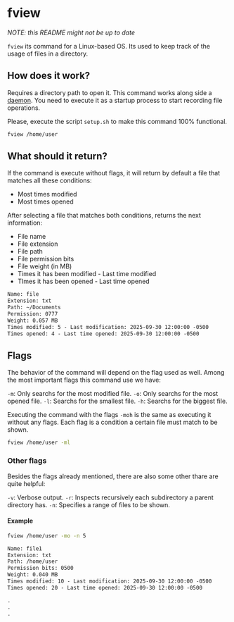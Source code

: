 # fview

_NOTE: this README might not be up to date_

`fview` its command for a Linux-based OS.
Its used to keep track of the usage of files in a directory.

## How does it work?

Requires a directory path to open it.
This command works along side a [daemon](listener/file_listener.c). You need to execute it as a startup
process to start recording file operations.

Please, execute the script `setup.sh` to make this command 100% functional.

```bash
fview /home/user
```

## What should it return?

If the command is execute without flags, it will return by default a file that matches all these conditions:

- Most times modified
- Most times opened

After selecting a file that matches both conditions, returns the next information:

- File name
- File extension
- File path
- File permission bits
- File weight (in MB)
- Times it has been modified \- Last time modified
- TImes it has been opened \- Last time opened

```txt
Name: file
Extension: txt
Path: ~/Documents
Permission: 0777
Weight: 0.057 MB
Times modified: 5 - Last modification: 2025-09-30 12:00:00 -0500
Times opened: 4 - Last time opened: 2025-09-30 12:00:00 -0500
```

## Flags

The behavior of the command will depend on the flag used as well.
Among the most important flags this command use we have:

`-m`: Only searchs for the most modified file.
`-o`: Only searchs for the most opened file.
`-l`: Searchs for the smallest file.
`-h`: Searchs for the biggest file.

Executing the command with the flags `-moh` is the same as executing it without any flags.
Each flag is a condition a certain file must match to be shown.

```bash
fview /home/user -ml
```

### Other flags

Besides the flags already mentioned, there are also some other thare are quite helpful:

`-v`: Verbose output.
`-r`: Inspects recursively each subdirectory a parent directory has.
`-n`: Specifies a range of files to be shown.

#### Example

```bash
fview /home/user -mo -n 5
```

```txt
Name: file1
Extension: txt
Path: /home/user
Permission bits: 0500
Weight: 0.040 MB
Times modified: 10 - Last modification: 2025-09-30 12:00:00 -0500
Times opened: 20 - Last time opened: 2025-09-30 12:00:00 -0500

.
.
.
```
